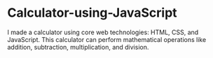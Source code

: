 # Calculator-using-JavaScript
I made a calculator using  core web technologies: HTML, CSS, and JavaScript. This calculator can perform mathematical operations like addition, subtraction, multiplication, and division.

